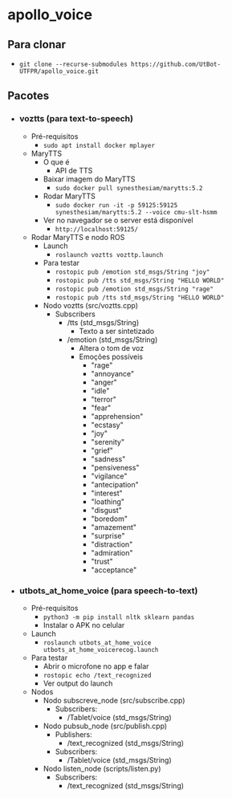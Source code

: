 # apollo_voice

## Para clonar
- ```git clone --recurse-submodules https://github.com/UtBot-UTFPR/apollo_voice.git```

## Pacotes
- ### voztts (para text-to-speech)
    - Pré-requisitos
        - ```sudo apt install docker mplayer```
    - MaryTTS
        - O que é
            - API de TTS
        - Baixar imagem do MaryTTS
            - ```sudo docker pull synesthesiam/marytts:5.2```
        - Rodar MaryTTS
            - ```sudo docker run -it -p 59125:59125 synesthesiam/marytts:5.2 --voice cmu-slt-hsmm```
        - Ver no navegador se o server está disponível
            - ```http://localhost:59125/```
    - Rodar MaryTTS e nodo ROS
        - Launch
            - ```roslaunch voztts vozttp.launch```
        - Para testar
            - ```rostopic pub /emotion std_msgs/String "joy"```
            - ```rostopic pub /tts std_msgs/String "HELLO WORLD"```
            - ```rostopic pub /emotion std_msgs/String "rage"```
            - ```rostopic pub /tts std_msgs/String "HELLO WORLD"```
        - Nodo voztts (src/voztts.cpp)
            - Subscribers
                - /tts (std_msgs/String)
                    - Texto a ser sintetizado
                - /emotion (std_msgs/String)
                    - Altera o tom de voz
                    - Emoções possíveis
                        - "rage"
                        - "annoyance"
                        - "anger"
                        - "idle"
                        - "terror"
                        - "fear"
                        - "apprehension"
                        - "ecstasy"
                        - "joy"
                        - "serenity"
                        - "grief"
                        - "sadness"
                        - "pensiveness"
                        - "vigilance"
                        - "antecipation"
                        - "interest"
                        - "loathing"
                        - "disgust"
                        - "boredom"
                        - "amazement"
                        - "surprise"
                        - "distraction"
                        - "admiration"
                        - "trust"
                        - "acceptance"
        
- ### utbots_at_home_voice (para speech-to-text)
    - Pré-requisitos
        - ```python3 -m pip install nltk sklearn pandas```
        - Instalar o APK no celular
    - Launch
        - ```roslaunch utbots_at_home_voice utbots_at_home_voicerecog.launch```
    - Para testar
        - Abrir o microfone no app e falar
        - ```rostopic echo /text_recognized```
        - Ver output do launch
    - Nodos
        - Nodo subscreve_node (src/subscribe.cpp)
            - Subscribers:
                - /Tablet/voice (std_msgs/String)
        - Nodo pubsub_node (src/publish.cpp)
            - Publishers:
                - /text_recognized (std_msgs/String)
            - Subscribers:
                - /Tablet/voice (std_msgs/String)
        - Nodo listen_node (scripts/listen.py)
            - Subscribers:
                - /text_recognized (std_msgs/String)
